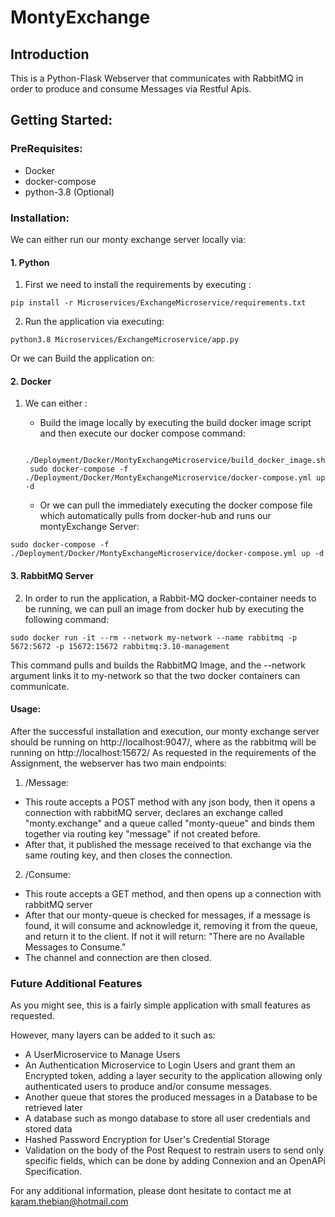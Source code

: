 # MontyExchange

## Introduction

This is a Python-Flask Webserver that communicates with RabbitMQ in order to produce and consume Messages via Restful Apis.

## Getting Started:

### PreRequisites:
* Docker
* docker-compose
* python-3.8 (Optional)

### Installation:
We can either run our monty exchange server locally via:
#### 1. Python
1.  First we need to install the requirements by executing : 
```commandline
pip install -r Microservices/ExchangeMicroservice/requirements.txt
```
2. Run the application via executing: 
```commandline
python3.8 Microservices/ExchangeMicroservice/app.py
```

Or we can Build the application on:

#### 2. Docker
1. We can either :
   * Build the image locally by executing the build docker image script and then execute our docker compose command:
   ```commandline
    ./Deployment/Docker/MontyExchangeMicroservice/build_docker_image.sh
    sudo docker-compose -f ./Deployment/Docker/MontyExchangeMicroservice/docker-compose.yml up -d

    ```
   
   * Or we can pull the immediately executing the docker compose file which automatically pulls from docker-hub and runs our montyExchange Server:
```commandline
sudo docker-compose -f ./Deployment/Docker/MontyExchangeMicroservice/docker-compose.yml up -d   
```


#### 3. RabbitMQ Server
   
2. In order to run the application, a Rabbit-MQ docker-container needs to be running, we can pull an image from docker hub by executing the following command:
```commandline
sudo docker run -it --rm --network my-network --name rabbitmq -p 5672:5672 -p 15672:15672 rabbitmq:3.10-management
```
This command pulls and builds the RabbitMQ Image, and the --network argument links it to my-network so that the two docker containers can communicate.


#### Usage:

After the successful installation and execution, our monty exchange server should be running on http://localhost:9047/, where as the rabbitmq will be running on http://localhost:15672/
As requested in the requirements of the Assignment, the webserver has two main endpoints:

1. /Message:
* This route accepts a POST method with any json body, then it opens a connection with rabbitMQ server, declares an exchange called "monty.exchange" and a queue called "monty-queue" and binds them together via routing key "message" if not created before.
* After that, it published the message received to that exchange via the same routing key, and then closes the connection.

2. /Consume:
* This route accepts a GET method, and then opens up a connection with rabbitMQ server
* After that our monty-queue is checked for messages, if a message is found, it will consume and acknowledge it, removing it from the queue, and return it to the client. If not it will return: "There are no Available Messages to Consume." 
* The channel and connection are then closed.


### Future Additional Features
As you might see, this is a fairly simple application with small features as requested.

However, many layers can be added to it such as:

* A UserMicroservice to Manage Users
* An Authentication Microservice to Login Users and grant them an Encrypted token, adding a layer security to the application allowing only authenticated users to produce and/or consume messages.
* Another queue that stores the produced messages in a Database to be retrieved later
* A database such as mongo database to store all user credentials and stored data
* Hashed Password Encryption for User's Credential Storage
* Validation on the body of the Post Request to restrain users to send only specific fields, which can be done by adding Connexion and an OpenAPi Specification.


For any additional information, please dont hesitate to contact me at karam.thebian@hotmail.com